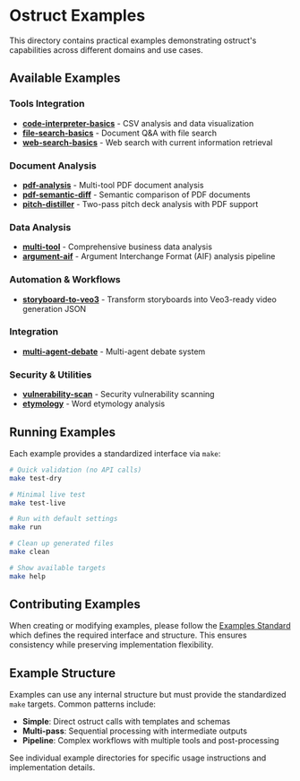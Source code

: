# Ostruct Examples

This directory contains practical examples demonstrating ostruct's capabilities across different domains and use cases.

## Available Examples

### Tools Integration

- **[code-interpreter-basics](tools/code-interpreter-basics/)** - CSV analysis and data visualization
- **[file-search-basics](tools/file-search-basics/)** - Document Q&A with file search
- **[web-search-basics](tools/web-search-basics/)** - Web search with current information retrieval

### Document Analysis

- **[pdf-analysis](analysis/document/pdf-analysis/)** - Multi-tool PDF document analysis
- **[pdf-semantic-diff](analysis/document/pdf-semantic-diff/)** - Semantic comparison of PDF documents
- **[pitch-distiller](analysis/document/pitch-distiller/)** - Two-pass pitch deck analysis with PDF support

### Data Analysis

- **[multi-tool](analysis/data/multi-tool/)** - Comprehensive business data analysis
- **[argument-aif](analysis/argument-aif/)** - Argument Interchange Format (AIF) analysis pipeline

### Automation & Workflows

- **[storyboard-to-veo3](automation/storyboard-to-veo3/)** - Transform storyboards into Veo3-ready video generation JSON

### Integration

- **[multi-agent-debate](integration/multi-agent-debate/)** - Multi-agent debate system

### Security & Utilities

- **[vulnerability-scan](security/vulnerability-scan/)** - Security vulnerability scanning
- **[etymology](utilities/etymology/)** - Word etymology analysis

## Running Examples

Each example provides a standardized interface via `make`:

```bash
# Quick validation (no API calls)
make test-dry

# Minimal live test
make test-live

# Run with default settings
make run

# Clean up generated files
make clean

# Show available targets
make help
```

## Contributing Examples

When creating or modifying examples, please follow the [Examples Standard](../docs/source/contribute/examples_standard.rst) which defines the required interface and structure. This ensures consistency while preserving implementation flexibility.

## Example Structure

Examples can use any internal structure but must provide the standardized `make` targets. Common patterns include:

- **Simple**: Direct ostruct calls with templates and schemas
- **Multi-pass**: Sequential processing with intermediate outputs
- **Pipeline**: Complex workflows with multiple tools and post-processing

See individual example directories for specific usage instructions and implementation details.

